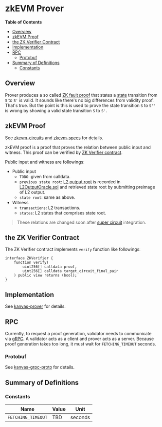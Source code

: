 # zkEVM Prover

<!-- All glossary references in this file. -->

[g-l2-output]: glossary.md#l2-output-root
[g-state]: glossary.md#state
[g-zk-fault-proof]: glossary.md#zk-fault-proof

<!-- START doctoc generated TOC please keep comment here to allow auto update -->
<!-- DON'T EDIT THIS SECTION, INSTEAD RE-RUN doctoc TO UPDATE -->
**Table of Contents**

- [Overview](#overview)
- [zkEVM Proof](#zkevm-proof)
- [the ZK Verifier Contract](#the-zk-verifier-contract)
- [Implementation](#implementation)
- [RPC](#rpc)
  - [Protobuf](#protobuf)
- [Summary of Definitions](#summary-of-definitions)
  - [Constants](#constants)

<!-- END doctoc generated TOC please keep comment here to allow auto update -->

## Overview

Prover produces a so called [ZK fault proof][g-zk-fault-proof] that states a [state][g-state] transition from `S` to
`S'` is valid. It sounds like there's no big differences from validity proof. That's true. But the point is this is used
to prove the state transition `S` to `S''` is wrong by showing a valid state transition `S` to `S'`.

## zkEVM Proof

See [zkevm-circuits](https://github.com/wemixkanvas/zkevm-circuits) and
[zkevm-specs](https://github.com/wemixkanvas/zkevm-specs) for details.

zkEVM proof is a proof that proves the relation between public input and witness. This proof can be verified by
[ZK Verifier contract](#the-zk-verifier-contract).

Public input and witness are followings:

- Public input
  - `TODO`: given from calldata.
  - `previous state root`: [L2 output root][g-l2-output] is recorded in
    [L2OutputOracle.sol](../packages/contracts/contracts/L1/L2OutputOracle.sol) and retrieved state root by submitting
    preimage of L2 output.
  - `state root`: same as above.
- Witness
  - `transactions`: L2 transactions.
  - `states`: L2 states that comprises state root.

> These relations are changed soon after [super circuit] integration.

[super circuit]: https://github.com/wemixkanvas/zkevm-specs/blob/dev/specs/super_circuit.png

## the ZK Verifier Contract

The ZK Verifier contract implements `verify` function like followings:

```solidity
interface ZKVerifier {
    function verify(
        uint256[] calldata proof,
        uint256[] calldata target_circuit_final_pair
    ) public view returns (bool);
}
```

## Implementation

See [kanvas-prover](https://github.com/wemixkanvas/kanvas-prover) for details.

## RPC

Currently, to request a proof generation, validator needs to communicate via [gRPC](https://grpc.io/). A validator acts
as a client and prover acts as a server. Because proof generation takes too long, it must wait for `FETCHING_TIMEOUT`
seconds.

### Protobuf

See [kanvas-grpc-proto](https://github.com/wemixkanvas/kanvas-grpc-proto) for details.

## Summary of Definitions

### Constants

| Name               | Value | Unit    |
| ------------------ | ----- | ------- |
| `FETCHING_TIMEOUT` | TBD   | seconds |
